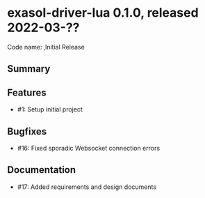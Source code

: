 # exasol-driver-lua 0.1.0, released 2022-03-??

Code name: ‚Initial Release

## Summary

## Features

* #1: Setup initial project

## Bugfixes

* #16: Fixed sporadic Websocket connection errors

## Documentation

* #17: Added requirements and design documents
